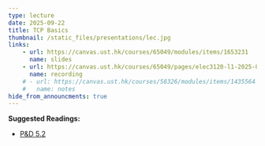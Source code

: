 ```yaml
---
type: lecture
date: 2025-09-22
title: TCP Basics
thumbnail: /static_files/presentations/lec.jpg
links: 
    - url: https://canvas.ust.hk/courses/65049/modules/items/1653231
      name: slides
    - url: https://canvas.ust.hk/courses/65049/pages/elec3120-l1-2025-09-22-10-30
      name: recording
    # - url: https://canvas.ust.hk/courses/58326/modules/items/1435564
    #   name: notes
hide_from_announcments: true
---
```

**Suggested Readings:**
- [P&D 5.2](https://book.systemsapproach.org/e2e/tcp.html)
